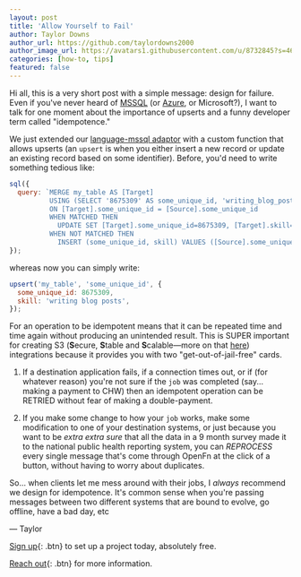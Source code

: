 ```yaml
---
layout: post
title: 'Allow Yourself to Fail'
author: Taylor Downs
author_url: https://github.com/taylordowns2000
author_image_url: https://avatars1.githubusercontent.com/u/8732845?s=460&u=5aa58a0e73b25e089668134e0bd1fe971019c960&v=4
categories: [how-to, tips]
featured: false
---
```


Hi all, this is a very short post with a simple message: design for failure.
Even if you've never heard of
[MSSQL](https://www.microsoft.com/en-us/sql-server) (or
[Azure](https://azure.microsoft.com/en-us/), or Microsoft?), I want to talk for
one moment about the importance of upserts and a funny developer term called
"idempotence."

<!--truncate-->

We just extended our
[language-mssql adaptor](https://github.com/OpenFn/language-mssql) with a custom
function that allows upserts (an `upsert` is when you either insert a new record
or update an existing record based on some identifier). Before, you'd need to
write something tedious like:

```js
sql({
  query: `MERGE my_table AS [Target]
          USING (SELECT '8675309' AS some_unique_id, 'writing_blog_posts' AS skill) AS [Source]
          ON [Target].some_unique_id = [Source].some_unique_id
          WHEN MATCHED THEN
            UPDATE SET [Target].some_unique_id=8675309, [Target].skill='writing_blog_posts'
          WHEN NOT MATCHED THEN
            INSERT (some_unique_id, skill) VALUES ([Source].some_unique_id, [Source].skill);`,
});
```

whereas now you can simply write:

```js
upsert('my_table', 'some_unique_id', {
  some_unique_id: 8675309,
  skill: 'writing blog posts',
});
```

For an operation to be idempotent means that it can be repeated time and time
again without producing an unintended result. This is SUPER important for
creating S3 (**S**ecure, **S**table and **S**calable—more on that
[here](https://openfn.org/trust)) integrations because it provides you with two
"get-out-of-jail-free" cards.

1. If a destination application fails, if a connection times out, or if (for
   whatever reason) you're not sure if the `job` was completed (say... making a
   payment to CHW) then an idempotent operation can be RETRIED without fear of
   making a double-payment.

2. If you make some change to how your `job` works, make some modification to
   one of your destination systems, or just because you want to be _extra extra
   sure_ that all the data in a 9 month survey made it to the national public
   health reporting system, you can _REPROCESS_ every single message that's come
   through OpenFn at the click of a button, without having to worry about
   duplicates.

So... when clients let me mess around with their jobs, I _always_ recommend we
design for idempotence. It's common sense when you're passing messages between
two different systems that are bound to evolve, go offline, have a bad day, etc

— Taylor

[Sign up](https://openfn.org/signup){: .btn} to set up a project today,
absolutely free.

[Reach out](mailto:admin@openfn.org){: .btn} for more information.

